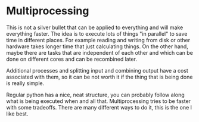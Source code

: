 # Multiprocessing

This is not a silver bullet that can be applied to everything and will make everything faster. The idea is to execute lots of things "in parallel" to save time in different places. For example reading and writing from disk or other hardware takes longer time that just calculating things. On the other hand, maybe there are tasks that are independent of each other and which can be done on different cores and can be recombined later.

Additional processes and splitting input and combining output have a cost associated with them, so it can be not worth it if the thing that is being done is really simple.

Regular python has a nice, neat structure, you can probably follow along what is being executed when and all that. Multiprocessing tries to be faster with some tradeoffs. There are many different ways to do it, this is the one I like best.
